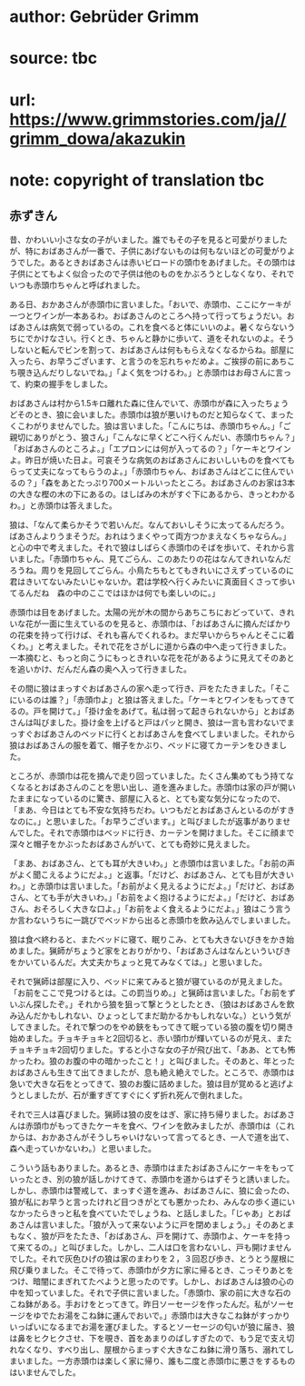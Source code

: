 # author: Gebrüder Grimm
# source: tbc
# url: https://www.grimmstories.com/ja//grimm_dowa/akazukin
# note: copyright of translation tbc

## 赤ずきん 

昔、かわいい小さな女の子がいました。誰でもその子を見ると可愛がりましたが、特におばあさんが一番で、子供にあげないものは何もないほどの可愛がりようでした。あるときおばあさんは赤いビロードの頭巾をあげました。その頭巾は子供にとてもよく似合ったので子供は他のものをかぶろうとしなくなり、それでいつも赤頭巾ちゃんと呼ばれました。

ある日、おかあさんが赤頭巾に言いました。「おいで、赤頭巾、ここにケーキが一つとワインが一本あるわ。おばあさんのところへ持って行ってちょうだい。おばあさんは病気で弱っているの。これを食べると体にいいのよ。暑くならないうちにでかけなさい。行くとき、ちゃんと静かに歩いて、道をそれないのよ。そうしないと転んでビンを割って、おばあさんは何ももらえなくなるからね。部屋に入ったら、お早うございます、と言うのを忘れちゃだめよ。ご挨拶の前にあちこち覗き込んだりしないでね。」「よく気をつけるわ。」と赤頭巾はお母さんに言って、約束の握手をしました。

おばあさんは村から1.5キロ離れた森に住んでいて、赤頭巾が森に入ったちょうどそのとき、狼に会いました。赤頭巾は狼が悪いけものだと知らなくて、まったくこわがりませんでした。狼は言いました。「こんにちは、赤頭巾ちゃん。」「ご親切にありがとう、狼さん」「こんなに早くどこへ行くんだい、赤頭巾ちゃん？」「おばあさんのところよ。」「エプロンには何が入ってるの？」「ケーキとワインよ。昨日が焼いた日よ。可哀そうな病気のおばあさんにおいしいものを食べてもらって丈夫になってもらうのよ。」「赤頭巾ちゃん、おばあさんはどこに住んでいるの？」「森をあとたっぷり700メートルいったところ。おばあさんのお家は3本の大きな樫の木の下にあるの。はしばみの木がすぐ下にあるから、きっとわかるわ。」と赤頭巾は答えました。

狼は、「なんて柔らかそうで若いんだ。なんておいしそうに太ってるんだろう。ばあさんよりうまそうだ。おれはうまくやって両方つかまえなくちゃならん。」と心の中で考えました。それで狼はしばらく赤頭巾のそばを歩いて、それから言いました。「赤頭巾ちゃん、見てごらん、このあたりの花はなんてきれいなんだろうね。周りを見回してごらん。小鳥たちもとてもきれいにさえずっているのに君はきいてないみたいじゃないか。君は学校へ行くみたいに真面目くさって歩いてるんだね　森の中のここではほかは何でも楽しいのに。」

赤頭巾は目をあげました。太陽の光が木の間からあちこちにおどっていて、きれいな花が一面に生えているのを見ると、赤頭巾は、「おばあさんに摘んだばかりの花束を持って行けば、それも喜んでくれるわ。まだ早いからちゃんとそこに着くわ。」と考えました。それで花をさがしに道から森の中へ走って行きました。一本摘むと、もっと向こうにもっときれいな花を花があるように見えてそのあとを追いかけ、だんだん森の奥へ入って行きました。

その間に狼はまっすぐおばあさんの家へ走って行き、戸をたたきました。「そこにいるのは誰？」「赤頭巾よ」と狼は答えました。「ケーキとワインをもってきてるの。戸を開けて。」「掛け金をあげて。私は弱って起きられないから」とおばあさんは叫びました。掛け金を上げると戸はパッと開き、狼は一言も言わないでまっすぐおばあさんのベッドに行くとおばあさんを食べてしまいました。それから狼はおばあさんの服を着て、帽子をかぶり、ベッドに寝てカーテンをひきました。

ところが、赤頭巾は花を摘んで走り回っていました。たくさん集めてもう持てなくなるとおばあさんのことを思い出し、道を進みました。赤頭巾は家の戸が開いたままになっているのに驚き、部屋に入ると、とても変な気分になったので、「まあ、今日はとても不安な気持ちだわ。いつもだとおばあさんといるのがすきなのに。」と思いました。「お早うございます。」と叫びましたが返事がありませんでした。それで赤頭巾はベッドに行き、カーテンを開けました。そこに顔まで深々と帽子をかぶったおばあさんがいて、とても奇妙に見えました。

「まあ、おばあさん、とても耳が大きいわ。」と赤頭巾は言いました。「お前の声がよく聞こえるようにだよ。」と返事。「だけど、おばあさん、とても目が大きいわ。」と赤頭巾は言いました。「お前がよく見えるようにだよ。」「だけど、おばあさん、とても手が大きいわ。」「お前をよく抱けるようにだよ。」「だけど、おばあさん、おそろしく大きな口よ。」「お前をよく食えるようにだよ。」狼はこう言うか言わないうちに一跳びでベッドから出ると赤頭巾を飲み込んでしまいました。

狼は食べ終わると、またベッドに寝て、眠りこみ、とても大きないびきをかき始めました。猟師がちょうど家をとおりがかり、「おばあさんはなんといういびきをかいているんだ。大丈夫かちょっと見てみなくては。」と思いました。

それで猟師は部屋に入り、ベッドに来てみると狼が寝ているのが見えました。「お前をここで見つけるとは。この罰当りめ。」と猟師は言いました。「お前をずいぶん探したぞ。」それから狼を狙って撃とうとしたとき、（狼はおばあさんを飲み込んだかもしれない、ひょっとしてまだ助かるかもしれないな。）という気がしてきました。それで撃つのをやめ鋏をもってきて眠っている狼の腹を切り開き始めました。チョキチョキと2回切ると、赤い頭巾が輝いているのが見え、またチョキチョキ2回切りました。すると小さな女の子が飛び出て、「ああ、とても怖かったわ。狼のお腹の中の暗かったこと！」と叫びました。そのあと、年とったおばあさんも生きて出てきましたが、息も絶え絶えでした。ところで、赤頭巾は急いで大きな石をとってきて、狼のお腹に詰めました。狼は目が覚めると逃げようとしましたが、石が重すぎてすぐにくず折れ死んで倒れました。

それで三人は喜びました。猟師は狼の皮をはぎ、家に持ち帰りました。おばあさんは赤頭巾がもってきたケーキを食べ、ワインを飲みましたが、赤頭巾は（これからは、おかあさんがそうしちゃいけないって言ってるとき、一人で道を出て、森へ走っていかないわ。）と思いました。

こういう話もありました。あるとき、赤頭巾はまたおばあさんにケーキをもっていったとき、別の狼が話しかけてきて、赤頭巾を道からはずそうと誘いました。しかし、赤頭巾は警戒して、まっすぐ道を進み、おばあさんに、狼に会ったの、狼が私にお早うと言ったけれど目つきがとても悪かったわ、みんなの歩く道にいなかったらきっと私を食べていたでしょうね、と話しました。「じゃあ」とおばあさんは言いました。「狼が入って来ないように戸を閉めましょう。」そのあとまもなく、狼が戸をたたき、「おばあさん、戸を開けて、赤頭巾よ、ケーキを持って来てるの。」と叫びました。しかし、二人は口を言わないし、戸も開けませんでした。それで灰色ひげの狼は家のまわりを２，３回忍び歩き、とうとう屋根に飛び乗りました。そこで待って、赤頭巾が夕方に家に帰るとき、こっそりあとをつけ、暗闇にまぎれてたべようと思ったのです。しかし、おばあさんは狼の心の中を知っていました。それで子供に言いました。「赤頭巾、家の前に大きな石のこね鉢がある。手おけをとってきて。昨日ソーセージを作ったんだ。私がソーセージをゆでたお湯をこね鉢に運んでおいで。」赤頭巾は大きなこね鉢がすっかりいっぱいになるまでお湯を運びました。するとソーセージの匂いが狼に届き、狼は鼻をヒクヒクさせ、下を覗き、首をあまりのばしすぎたので、もう足で支え切れなくなり、すべり出し、屋根からまっすぐ大きなこね鉢に滑り落ち、溺れてしまいました。一方赤頭巾は楽しく家に帰り、誰も二度と赤頭巾に悪さをするものはいませんでした。
